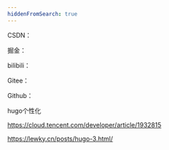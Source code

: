 ```yaml
---
hiddenFromSearch: true
---
```

CSDN：

掘金：

bilibili：

Gitee：

Github：



hugo个性化

https://cloud.tencent.com/developer/article/1932815

https://lewky.cn/posts/hugo-3.html/
